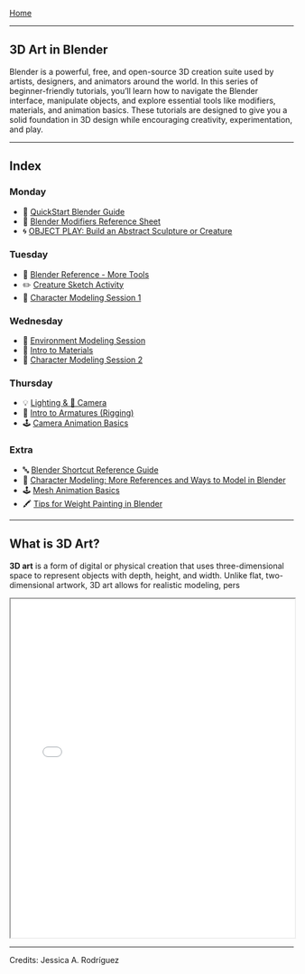 [Home](../README.md)    

-------------------------------------------------------------------------------  

## 3D Art in Blender

Blender is a powerful, free, and open-source 3D creation suite used by artists, designers, and animators around the world. In this series of beginner-friendly tutorials, you’ll learn how to navigate the Blender interface, manipulate objects, and explore essential tools like modifiers, materials, and animation basics. These tutorials are designed to give you a solid foundation in 3D design while encouraging creativity, experimentation, and play.

---

## Index

### Monday

+ 🧱 [QuickStart Blender Guide](1_QuickStart_Blender_Guide.md)
+ 🧱 [Blender Modifiers Reference Sheet](2_Blender_Modifiers.md)
+ 🌀 [OBJECT PLAY: Build an Abstract Sculpture or Creature](3_Object_Play_Activity.md)

### Tuesday

+ 🧱 [Blender Reference - More Tools](4_Blender_Reference_More_Tools.md)
+ ✏️ [Creature Sketch Activity](5_Creature_Sketch_Activity.md)
+ 👾 [Character Modeling Session 1](6_Character_Modeling_Session_1.md)

### Wednesday

+ 🌆 [Environment Modeling Session](7_Environment_Modeling_Session.md)
+ 💠 [Intro to Materials](8_Intro_to_Materials.md)
+ 👾 [Character Modeling Session 2](9_Character_Modeling_Session_2.md)

### Thursday

+ 💡 [Lighting & 🎥 Camera](10_Lighting_Camera.md)
+ 🦴 [Intro to Armatures (Rigging)](11_Intro_to_Armatures.md)
+ 🕹️ [Camera Animation Basics](12_Camera_Animation_Basics.md)

### Extra

+ 🔤 [Blender Shortcut Reference Guide](0_Shortcut_Reference_Guide.md)
+ 👾 [Character Modeling: More References and Ways to Model in Blender](More_References_Character_Modeling.md)
+ 🕹️ [Mesh Animation Basics](13_Mesh_Animation_Basics.md)
+ 🖍️ [Tips for Weight Painting in Blender](14_Weight_Painting.md)

---

## What is 3D Art?

**3D art** is a form of digital or physical creation that uses three-dimensional space to represent objects with depth, height, and width. Unlike flat, two-dimensional artwork, 3D art allows for realistic modeling, pers

<iframe src="W1_Teacher_Presentation_Slides.pdf" width="100%" height="600px"></iframe>


________________________________________________________________________

Credits: Jessica A. Rodríguez


